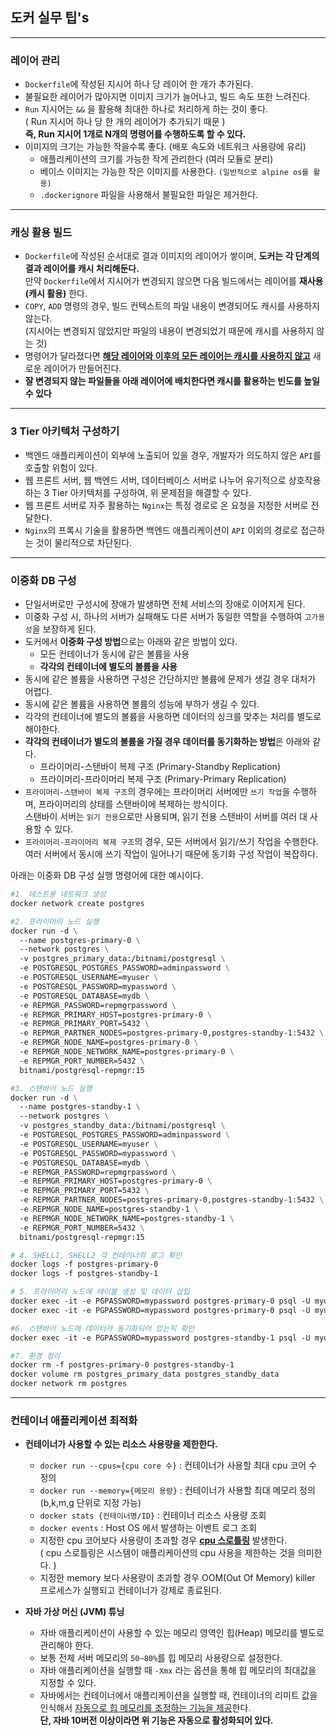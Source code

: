 ## 도커 실무 팁's

----

### 레이어 관리

- `Dockerfile`에 작성된 지시어 하나 당 레이어 한 개가 추가된다.
- 불필요한 레이어가 많아지면 이미지 크기가 늘어나고, 빌드 속도 또한 느려진다.
- `Run` 지시어는 `&&` 을 활용해 최대한 하나로 처리하게 하는 것이 좋다. <br>
  ( Run 지시어 하나 당 한 개의 레이어가 추가되기 때문 ) <br>
  **즉, Run 지시어 1개로 N개의 명령어를 수행하도록 할 수 있다.**
- 이미지의 크기는 가능한 작을수록 좋다. (배포 속도와 네트워크 사용량에 유리)
  - 애플리케이션의 크기를 가능한 작게 관리한다 (여러 모듈로 분리)
  - 베이스 이미지는 가능한 작은 이미지를 사용한다. `(일반적으로 alpine os를 활용)`
  - `.dockerignore` 파일을 사용해서 불필요한 파일은 제거한다.

----

### 캐싱 활용 빌드

- `Dockerfile`에 작성된 순서대로 결과 이미지의 레이어가 쌓이며, **도커는 각 단계의 결과 레이어를 캐시 처리해둔다.** <br>
  만약 `Dockerfile`에서 지시어가 변경되지 않으면 다음 빌드에서는 레이어를 **재사용(캐시 활용)** 한다.
- `COPY`, `ADD` 명령의 경우, 빌드 컨텍스트의 파일 내용이 변경되어도 캐시를 사용하지 않는다. <br>
  (지시어는 변경되지 않았지만 파일의 내용이 변경되었기 때문에 캐시를 사용하지 않는 것)
- 명령어가 달라졌다면 <u>**해당 레이어와 이후의 모든 레이어는 캐시를 사용하지 않고**</u> 새로운 레이어가 만들어진다.
- **잘 변경되지 않는 파일들을 아래 레이어에 배치한다면 캐시를 활용하는 빈도를 높일 수 있다**

----

### 3 Tier 아키텍처 구성하기

- 백엔드 애플리케이션이 외부에 노출되어 있을 경우, 개발자가 의도하지 않은 `API`를 호출할 위험이 있다.
- 웹 프론트 서버, 웹 백엔드 서버, 데이터베이스 서버로 나누어 유기적으로 상호작용하는 3 Tier 아키텍처를
  구성하여, 위 문제점을 해결할 수 있다.
- 웹 프론트 서버로 자주 활용하는 `Nginx`는 특정 경로로 온 요청을 지정한 서버로 전달한다.
- `Nginx`의 프록시 기술을 활용하면 백엔드 애플리케이션이 `API` 이외의 경로로 접근하는 것이 물리적으로 차단된다.

----

### 이중화 DB 구성

- 단일서버로만 구성시에 장애가 발생하면 전체 서비스의 장애로 이어지게 된다.
- 이중화 구성 시, 하나의 서버가 실패해도 다른 서버가 동일한 역할을 수행하여 `고가용성`을 보장하게 된다.
- 도커에서 **이중화 구성 방법**으로는 아래와 같은 방법이 있다.
  - 모든 컨테이너가 동시에 같은 볼륨을 사용
  - **각각의 컨테이너에 별도의 볼륨을 사용**
- 동시에 같은 볼륨을 사용하면 구성은 간단하지만 볼륨에 문제가 생길 경우 대처가 어렵다.
- 동시에 같은 볼륨을 사용하면 볼륨의 성능에 부하가 생길 수 있다.
- 각각의 컨테이너에 별도의 볼륨을 사용하면 데이터의 싱크를 맞추는 처리를 별도로 해야한다.
- **각각의 컨테이너가 별도의 볼륨을 가질 경우 데이터를 동기화하는 방법**은 아래와 같다.
  - 프라이머리-스탠바이 복제 구조 (Primary-Standby Replication)
  - 프라이머리-프라이머리 복제 구조 (Primary-Primary Replication)
- `프라이머리-스탠바이 복제 구조`의 경우에는 프라이머리 서버에만 `쓰기 작업`을 수행하며, 
  프라이머리의 상태를 스탠바이에 복제하는 방식이다. <br>
  스탠바이 서버는 `읽기 전용`으로만 사용되며, 읽기 전용 스탠바이 서버를 여러 대 사용할 수 있다.
- `프라이머리-프라이머리 복제 구조`의 경우, 모든 서버에서 읽기/쓰기 작업을 수행한다. <br>
  여러 서버에서 동시에 쓰기 작업이 일어나기 때문에 동기화 구성 작업이 복잡하다.

아래는 이중화 DB 구성 실행 명령어에 대한 예시이다.
```` dockerfile
#1. 테스트용 네트워크 생성
docker network create postgres

#2. 프라이머리 노드 실행
docker run -d \
  --name postgres-primary-0 \
  --network postgres \
  -v postgres_primary_data:/bitnami/postgresql \
  -e POSTGRESQL_POSTGRES_PASSWORD=adminpassword \
  -e POSTGRESQL_USERNAME=myuser \
  -e POSTGRESQL_PASSWORD=mypassword \
  -e POSTGRESQL_DATABASE=mydb \
  -e REPMGR_PASSWORD=repmgrpassword \
  -e REPMGR_PRIMARY_HOST=postgres-primary-0 \
  -e REPMGR_PRIMARY_PORT=5432 \
  -e REPMGR_PARTNER_NODES=postgres-primary-0,postgres-standby-1:5432 \
  -e REPMGR_NODE_NAME=postgres-primary-0 \
  -e REPMGR_NODE_NETWORK_NAME=postgres-primary-0 \
  -e REPMGR_PORT_NUMBER=5432 \
  bitnami/postgresql-repmgr:15

#3. 스탠바이 노드 실행
docker run -d \
  --name postgres-standby-1 \
  --network postgres \
  -v postgres_standby_data:/bitnami/postgresql \
  -e POSTGRESQL_POSTGRES_PASSWORD=adminpassword \
  -e POSTGRESQL_USERNAME=myuser \
  -e POSTGRESQL_PASSWORD=mypassword \
  -e POSTGRESQL_DATABASE=mydb \
  -e REPMGR_PASSWORD=repmgrpassword \
  -e REPMGR_PRIMARY_HOST=postgres-primary-0 \
  -e REPMGR_PRIMARY_PORT=5432 \
  -e REPMGR_PARTNER_NODES=postgres-primary-0,postgres-standby-1:5432 \
  -e REPMGR_NODE_NAME=postgres-standby-1 \
  -e REPMGR_NODE_NETWORK_NAME=postgres-standby-1 \
  -e REPMGR_PORT_NUMBER=5432 \
  bitnami/postgresql-repmgr:15

# 4. SHELL1, SHELL2 각 컨테이너의 로그 확인
docker logs -f postgres-primary-0
docker logs -f postgres-standby-1

# 5. 프라이머리 노드에 테이블 생성 및 데이터 삽입 
docker exec -it -e PGPASSWORD=mypassword postgres-primary-0 psql -U myuser -d mydb -c "CREATE TABLE sample (id SERIAL PRIMARY KEY, name VARCHAR(255));"
docker exec -it -e PGPASSWORD=mypassword postgres-primary-0 psql -U myuser -d mydb -c "INSERT INTO sample (name) VALUES ('John'), ('Jane'), ('Alice');"

#6. 스탠바이 노드에 데이터가 동기화되어 있는지 확인
docker exec -it -e PGPASSWORD=mypassword postgres-standby-1 psql -U myuser -d mydb -c "SELECT * FROM sample;"

#7. 환경 정리
docker rm -f postgres-primary-0 postgres-standby-1
docker volume rm postgres_primary_data postgres_standby_data
docker network rm postgres

````

----

### 컨테이너 애플리케이션 최적화

- **컨테이너가 사용할 수 있는 리소스 사용량을 제한한다.**
   - `docker run --cpus={cpu core 수}` : 컨테이너가 사용할 최대 cpu 코어 수 정의
   - `docker run --memory={메모리 용량}` : 컨테이너가 사용할 최대 메모리 정의 (b,k,m,g 단위로 지정 가능)
   - `docker stats {컨테이너명/ID}` : 컨테이너 리소스 사용량 조회
   - `docker events` : Host OS 에서 발생하는 이벤트 로그 조회
   - 지정한 cpu 코어보다 사용량이 초과할 경우 <u>**cpu 스로틀링**</u> 발생한다. <br>
     ( cpu 스로틀링은 시스템이 애플리케이션의 cpu 사용을 제한하는 것을 의미한다. )
   - 지정한 memory 보다 사용량이 초과할 경우 OOM(Out Of Memory) killer 프로세스가 실행되고 
     컨테이너가 강제로 종료된다. 
  

- **자바 가상 머신 (JVM) 튜닝**
  - 자바 애플리케이션이 사용할 수 있는 메모리 영역인 힙(Heap) 메모리를 별도로 관리해야 한다.
  - 보통 전체 서버 메모리의 `50~80%`를 힙 메모리 사용량으로 설정한다.
  - 자바 애플리케이션을 실행할 때 `-Xmx` 라는 옵션을 통해 힙 메모리의 최대값을 지정할 수 있다.
  - 자바에서는 컨테이너에서 애플리케이션을 실행할 때, 컨테이너의 리미트 값을 
    인식해서 <u>자동으로 힙 메모리를 조정하는 기능을 제공</u>한다. <br>
    **단, 자바 10버전 이상이라면 위 기능은 자동으로 활성화되어 있다.**

